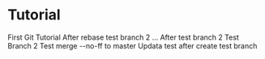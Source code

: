 # Tutorial
First Git Tutorial
After rebase test branch 2 ...
After test branch 2
Test Branch 2
Test merge --no-ff to master
Updata test after create test branch
